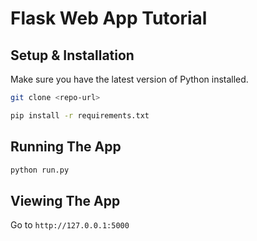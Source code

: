 # Flask Web App Tutorial

## Setup & Installation

Make sure you have the latest version of Python installed.

```bash
git clone <repo-url>
```

```bash
pip install -r requirements.txt
```

## Running The App

```bash
python run.py
```

## Viewing The App

Go to `http://127.0.0.1:5000`
